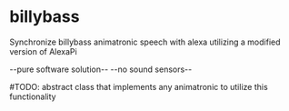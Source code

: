 # billybass
Synchronize billybass animatronic speech with alexa utilizing a modified version of AlexaPi 

--pure software solution-- 
--no sound sensors--

#TODO: abstract class that implements any animatronic to utilize this functionality
